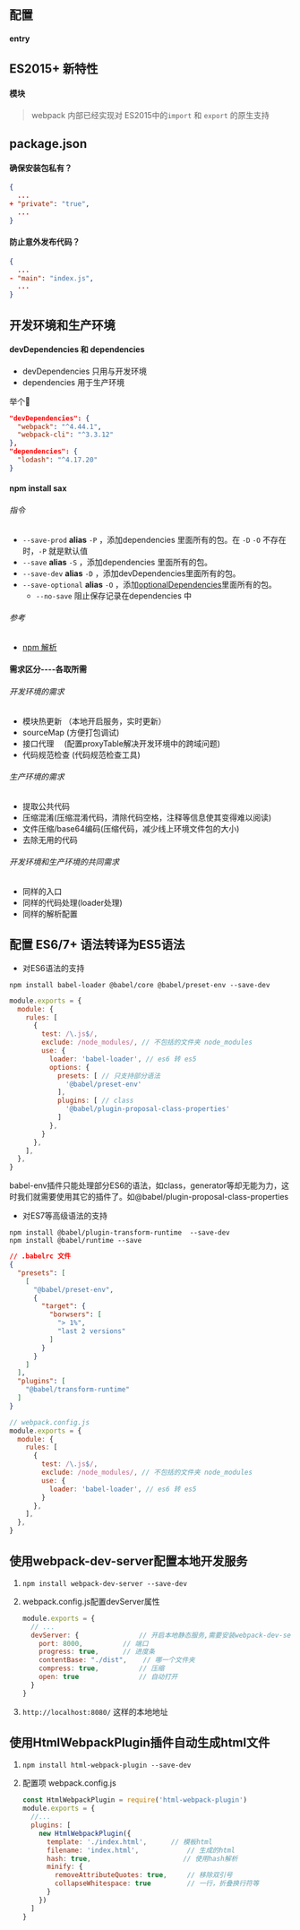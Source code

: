 ## 配置

#### entry



## ES2015+ 新特性

#### 模块

> webpack 内部已经实现对 ES2015中的`import` 和 `export` 的原生支持

## package.json

#### 确保安装包私有？

```json
{
  ...
+ "private": "true",
  ...
}
```

#### 防止意外发布代码？

```json
{
  ...
- "main": "index.js",
  ...
}
```

## 开发环境和生产环境

#### devDependencies 和 dependencies

- devDependencies 只用与开发环境
- dependencies 用于生产环境

举个🌰

```json
"devDependencies": { 
  "webpack": "^4.44.1",
  "webpack-cli": "^3.3.12"
},
"dependencies": {
  "lodash": "^4.17.20"
}
```

#### npm install sax

###### 指令

- `--save-prod`           **alias**  `-P` ，添加dependencies 里面所有的包。在 `-D` `-O` 不存在时，`-P` 就是默认值
- `--save`                     **alias** `-S` ，添加dependencies 里面所有的包。
- `--save-dev`             **alias** `-D` ，添加devDependencies里面所有的包。
- `--save-optional`    **alias** `-O` ，添加<u>optionalDependencies</u>里面所有的包。
  - `--no-save` 				 阻止保存记录在dependencies 中

###### 参考

- [npm 解析](https://docs.npmjs.com/cli/install)

#### 需求区分----各取所需

###### 开发环境的需求

- 模块热更新  （本地开启服务，实时更新）
- sourceMap    (方便打包调试)
- 接口代理　    (配置proxyTable解决开发环境中的跨域问题)
- 代码规范检查 (代码规范检查工具)

###### 生产环境的需求

- 提取公共代码
- 压缩混淆(压缩混淆代码，清除代码空格，注释等信息使其变得难以阅读)
- 文件压缩/base64编码(压缩代码，减少线上环境文件包的大小)
- 去除无用的代码

###### 开发环境和生产环境的共同需求

- 同样的入口
- 同样的代码处理(loader处理)
- 同样的解析配置

## 配置 ES6/7+ 语法转译为ES5语法

- 对ES6语法的支持

```
npm install babel-loader @babel/core @babel/preset-env --save-dev
```

```js
module.exports = {
  module: {
    rules: [
      {
        test: /\.js$/,
        exclude: /node_modules/, // 不包括的文件夹 node_modules
        use: {
          loader: 'babel-loader', // es6 转 es5
          options: {
            presets: [ // 只支持部分语法
              '@babel/preset-env'
            ],
            plugins: [ // class
              '@babel/plugin-proposal-class-properties'
            ]
          },
        }
      },
    ],
  },
}
```

babel-env插件只能处理部分ES6的语法，如class，generator等却无能为力，这时我们就需要使用其它的插件了。如@babel/plugin-proposal-class-properties

- 对ES7等高级语法的支持

```
npm install @babel/plugin-transform-runtime  --save-dev
npm install @babel/runtime --save
```

```json
// .babelrc 文件
{
  "presets": [
    [
      "@babel/preset-env",
      {
        "target": {
          "borwsers": [
            "> 1%",
            "last 2 versions"
          ]
        }
      }
    ]
  ],
  "plugins": [
    "@babel/transform-runtime"
  ]
}
```

```js
// webpack.config.js
module.exports = {
  module: {
    rules: [
      {
        test: /\.js$/,
        exclude: /node_modules/, // 不包括的文件夹 node_modules
        use: {
          loader: 'babel-loader', // es6 转 es5
        }
      },
    ],
  },
}
```

## 使用webpack-dev-server配置本地开发服务

1. `npm install webpack-dev-server --save-dev`

2. webpack.config.js配置devServer属性

   ```js
   module.exports = {
     // ... 
     devServer: { 				// 开启本地静态服务,需要安装webpack-dev-server
       port: 8000, 			// 端口
       progress: true, 		// 进度条
       contentBase: "./dist", 	 // 哪一个文件夹
       compress: true,			// 压缩
       open: true				// 自动打开
     }
   }
   ```

3. `http://localhost:8080/` 这样的本地地址

## 使用HtmlWebpackPlugin插件自动生成html文件

1. `npm install html-webpack-plugin --save-dev`

2. 配置项 webpack.config.js

   ```js
   const HtmlWebpackPlugin = require('html-webpack-plugin')
   module.exports = {
     //...
     plugins: [
       new HtmlWebpackPlugin({
         template: './index.html', 		// 模板html
         filename: 'index.html', 			// 生成的html
         hash: true, 					   // 使用hash解析
         minify: { 
           removeAttributeQuotes: true, 	// 移除双引号
           collapseWhitespace: true 		// 一行，折叠换行符等
         }
       })
     ]
   }
   ```

   ​